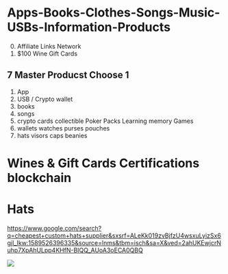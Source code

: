 # Apps-Books-Clothes-Songs-Music-USBs-Information-Products
0. Affiliate Links Network
1. $100 Wine Gift Cards

## 7 Master Producst Choose 1
1. App
2. USB / Crypto wallet
3. books
4. songs
5. crypto cards collectible Poker Packs Learning memory Games
6. wallets watches purses pouches
7. hats visors caps beanies

# Wines & Gift Cards Certifications blockchain
# Hats

https://www.google.com/search?q=cheapest+custom+hats+supplier&sxsrf=ALeKk019zvBjfzU4wsxuLyizSx6gjI_Ikw:1589526396335&source=lnms&tbm=isch&sa=X&ved=2ahUKEwjcrNuhp7XpAhULpp4KHfN-BIQQ_AUoA3oECA0QBQ

![](https://images-na.ssl-images-amazon.com/images/I/710Rkf26JpL._SY450_.jpg)
